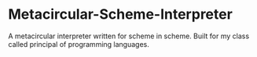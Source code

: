 # Metacircular-Scheme-Interpreter
A metacircular interpreter written for scheme in scheme. Built for my class called principal of programming languages.
